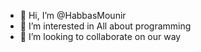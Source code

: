 - 👋 Hi, I’m @HabbasMounir
- 👀 I’m interested in All about programming
- 💞️ I’m looking to collaborate on our way


<!---
HabbasMounir/HabbasMounir is a ✨ special ✨ repository because its `README.md` (this file) appears on your GitHub profile.
You can click the Preview link to take a look at your changes.
--->
